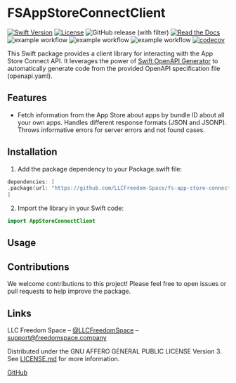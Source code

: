 # FSAppStoreConnectClient

[![Swift Version][swift-image]][swift-url]
[![License][license-image]][license-url]
![GitHub release (with filter)](https://img.shields.io/github/v/release/LLCFreedom-Space/fs-app-store-connect-client)
 [![Read the Docs](https://readthedocs.org/projects/docs/badge/?version=latest)](https://llcfreedom-space.github.io/fs-app-store-connect-client/)
![example workflow](https://github.com/LLCFreedom-Space/fs-app-store-connect-client/actions/workflows/docc.yml/badge.svg?branch=main)
![example workflow](https://github.com/LLCFreedom-Space/fs-app-store-connect-client/actions/workflows/lint.yml/badge.svg?branch=main)
![example workflow](https://github.com/LLCFreedom-Space/fs-app-store-connect-client/actions/workflows/test.yml/badge.svg?branch=main)
 [![codecov](https://codecov.io/github/LLCFreedom-Space/fs-app-store-connect-client/graph/badge.svg?token=2EUIA4OGS9)](https://codecov.io/github/LLCFreedom-Space/fs-app-store-connect-client)

This Swift package provides a client library for interacting with the App Store Connect API. It leverages the power of [Swift OpenAPI Generator](https://github.com/apple/swift-openapi-generator/tree/main) to automatically generate code from the provided OpenAPI specification file (openapi.yaml).

## Features

- Fetch information from the App Store about apps by bundle ID about all your own apps.
Handles different response formats (JSON and JSONP).
Throws informative errors for server errors and not found cases.

## Installation

1. Add the package dependency to your Package.swift file:

```swift
dependencies: [
.package(url: "https://github.com/LLCFreedom-Space/fs-app-store-connect-client", from: "1.0.0")
]
```

2. Import the library in your Swift code:

```swift
import AppStoreConnectClient
```

## Usage


## Contributions

We welcome contributions to this project! Please feel free to open issues or pull requests to help improve the package.

## Links

LLC Freedom Space – [@LLCFreedomSpace](https://twitter.com/llcfreedomspace) – [support@freedomspace.company](mailto:support@freedomspace.company)

Distributed under the GNU AFFERO GENERAL PUBLIC LICENSE Version 3. See [LICENSE.md][license-url] for more information.

 [GitHub](https://github.com/LLCFreedom-Space)

[swift-image]:https://img.shields.io/badge/swift-5.8-orange.svg
[swift-url]: https://swift.org/
[license-image]: https://img.shields.io/badge/License-GPLv3-blue.svg
[license-url]: LICENSE

